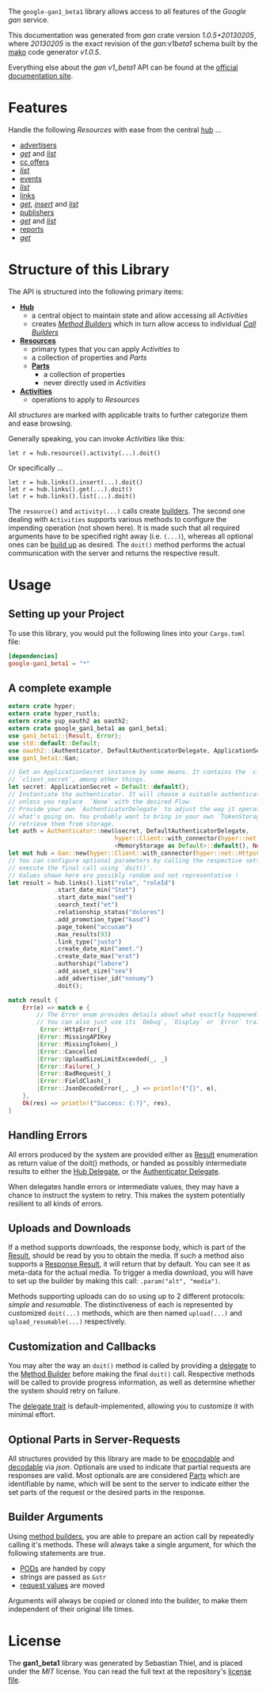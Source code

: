<!---
DO NOT EDIT !
This file was generated automatically from 'src/mako/api/README.md.mako'
DO NOT EDIT !
-->
The `google-gan1_beta1` library allows access to all features of the *Google gan* service.

This documentation was generated from *gan* crate version *1.0.5+20130205*, where *20130205* is the exact revision of the *gan:v1beta1* schema built by the [mako](http://www.makotemplates.org/) code generator *v1.0.5*.

Everything else about the *gan* *v1_beta1* API can be found at the
[official documentation site](https://developers.google.com/affiliate-network/).
# Features

Handle the following *Resources* with ease from the central [hub](https://docs.rs/google-gan1_beta1/1.0.5+20130205/google_gan1_beta1/struct.Gan.html) ... 

* [advertisers](https://docs.rs/google-gan1_beta1/1.0.5+20130205/google_gan1_beta1/struct.Advertiser.html)
 * [*get*](https://docs.rs/google-gan1_beta1/1.0.5+20130205/google_gan1_beta1/struct.AdvertiserGetCall.html) and [*list*](https://docs.rs/google-gan1_beta1/1.0.5+20130205/google_gan1_beta1/struct.AdvertiserListCall.html)
* [cc offers](https://docs.rs/google-gan1_beta1/1.0.5+20130205/google_gan1_beta1/struct.CcOffer.html)
 * [*list*](https://docs.rs/google-gan1_beta1/1.0.5+20130205/google_gan1_beta1/struct.CcOfferListCall.html)
* [events](https://docs.rs/google-gan1_beta1/1.0.5+20130205/google_gan1_beta1/struct.Event.html)
 * [*list*](https://docs.rs/google-gan1_beta1/1.0.5+20130205/google_gan1_beta1/struct.EventListCall.html)
* [links](https://docs.rs/google-gan1_beta1/1.0.5+20130205/google_gan1_beta1/struct.Link.html)
 * [*get*](https://docs.rs/google-gan1_beta1/1.0.5+20130205/google_gan1_beta1/struct.LinkGetCall.html), [*insert*](https://docs.rs/google-gan1_beta1/1.0.5+20130205/google_gan1_beta1/struct.LinkInsertCall.html) and [*list*](https://docs.rs/google-gan1_beta1/1.0.5+20130205/google_gan1_beta1/struct.LinkListCall.html)
* [publishers](https://docs.rs/google-gan1_beta1/1.0.5+20130205/google_gan1_beta1/struct.Publisher.html)
 * [*get*](https://docs.rs/google-gan1_beta1/1.0.5+20130205/google_gan1_beta1/struct.PublisherGetCall.html) and [*list*](https://docs.rs/google-gan1_beta1/1.0.5+20130205/google_gan1_beta1/struct.PublisherListCall.html)
* [reports](https://docs.rs/google-gan1_beta1/1.0.5+20130205/google_gan1_beta1/struct.Report.html)
 * [*get*](https://docs.rs/google-gan1_beta1/1.0.5+20130205/google_gan1_beta1/struct.ReportGetCall.html)




# Structure of this Library

The API is structured into the following primary items:

* **[Hub](https://docs.rs/google-gan1_beta1/1.0.5+20130205/google_gan1_beta1/struct.Gan.html)**
    * a central object to maintain state and allow accessing all *Activities*
    * creates [*Method Builders*](https://docs.rs/google-gan1_beta1/1.0.5+20130205/google_gan1_beta1/trait.MethodsBuilder.html) which in turn
      allow access to individual [*Call Builders*](https://docs.rs/google-gan1_beta1/1.0.5+20130205/google_gan1_beta1/trait.CallBuilder.html)
* **[Resources](https://docs.rs/google-gan1_beta1/1.0.5+20130205/google_gan1_beta1/trait.Resource.html)**
    * primary types that you can apply *Activities* to
    * a collection of properties and *Parts*
    * **[Parts](https://docs.rs/google-gan1_beta1/1.0.5+20130205/google_gan1_beta1/trait.Part.html)**
        * a collection of properties
        * never directly used in *Activities*
* **[Activities](https://docs.rs/google-gan1_beta1/1.0.5+20130205/google_gan1_beta1/trait.CallBuilder.html)**
    * operations to apply to *Resources*

All *structures* are marked with applicable traits to further categorize them and ease browsing.

Generally speaking, you can invoke *Activities* like this:

```Rust,ignore
let r = hub.resource().activity(...).doit()
```

Or specifically ...

```ignore
let r = hub.links().insert(...).doit()
let r = hub.links().get(...).doit()
let r = hub.links().list(...).doit()
```

The `resource()` and `activity(...)` calls create [builders][builder-pattern]. The second one dealing with `Activities` 
supports various methods to configure the impending operation (not shown here). It is made such that all required arguments have to be 
specified right away (i.e. `(...)`), whereas all optional ones can be [build up][builder-pattern] as desired.
The `doit()` method performs the actual communication with the server and returns the respective result.

# Usage

## Setting up your Project

To use this library, you would put the following lines into your `Cargo.toml` file:

```toml
[dependencies]
google-gan1_beta1 = "*"
```

## A complete example

```Rust
extern crate hyper;
extern crate hyper_rustls;
extern crate yup_oauth2 as oauth2;
extern crate google_gan1_beta1 as gan1_beta1;
use gan1_beta1::{Result, Error};
use std::default::Default;
use oauth2::{Authenticator, DefaultAuthenticatorDelegate, ApplicationSecret, MemoryStorage};
use gan1_beta1::Gan;

// Get an ApplicationSecret instance by some means. It contains the `client_id` and 
// `client_secret`, among other things.
let secret: ApplicationSecret = Default::default();
// Instantiate the authenticator. It will choose a suitable authentication flow for you, 
// unless you replace  `None` with the desired Flow.
// Provide your own `AuthenticatorDelegate` to adjust the way it operates and get feedback about 
// what's going on. You probably want to bring in your own `TokenStorage` to persist tokens and
// retrieve them from storage.
let auth = Authenticator::new(&secret, DefaultAuthenticatorDelegate,
                              hyper::Client::with_connector(hyper::net::HttpsConnector::new(hyper_rustls::TlsClient::new())),
                              <MemoryStorage as Default>::default(), None);
let mut hub = Gan::new(hyper::Client::with_connector(hyper::net::HttpsConnector::new(hyper_rustls::TlsClient::new())), auth);
// You can configure optional parameters by calling the respective setters at will, and
// execute the final call using `doit()`.
// Values shown here are possibly random and not representative !
let result = hub.links().list("role", "roleId")
             .start_date_min("Stet")
             .start_date_max("sed")
             .search_text("et")
             .relationship_status("dolores")
             .add_promotion_type("kasd")
             .page_token("accusam")
             .max_results(93)
             .link_type("justo")
             .create_date_min("amet.")
             .create_date_max("erat")
             .authorship("labore")
             .add_asset_size("sea")
             .add_advertiser_id("nonumy")
             .doit();

match result {
    Err(e) => match e {
        // The Error enum provides details about what exactly happened.
        // You can also just use its `Debug`, `Display` or `Error` traits
         Error::HttpError(_)
        |Error::MissingAPIKey
        |Error::MissingToken(_)
        |Error::Cancelled
        |Error::UploadSizeLimitExceeded(_, _)
        |Error::Failure(_)
        |Error::BadRequest(_)
        |Error::FieldClash(_)
        |Error::JsonDecodeError(_, _) => println!("{}", e),
    },
    Ok(res) => println!("Success: {:?}", res),
}

```
## Handling Errors

All errors produced by the system are provided either as [Result](https://docs.rs/google-gan1_beta1/1.0.5+20130205/google_gan1_beta1/enum.Result.html) enumeration as return value of 
the doit() methods, or handed as possibly intermediate results to either the 
[Hub Delegate](https://docs.rs/google-gan1_beta1/1.0.5+20130205/google_gan1_beta1/trait.Delegate.html), or the [Authenticator Delegate](https://docs.rs/yup-oauth2/*/yup_oauth2/trait.AuthenticatorDelegate.html).

When delegates handle errors or intermediate values, they may have a chance to instruct the system to retry. This 
makes the system potentially resilient to all kinds of errors.

## Uploads and Downloads
If a method supports downloads, the response body, which is part of the [Result](https://docs.rs/google-gan1_beta1/1.0.5+20130205/google_gan1_beta1/enum.Result.html), should be
read by you to obtain the media.
If such a method also supports a [Response Result](https://docs.rs/google-gan1_beta1/1.0.5+20130205/google_gan1_beta1/trait.ResponseResult.html), it will return that by default.
You can see it as meta-data for the actual media. To trigger a media download, you will have to set up the builder by making
this call: `.param("alt", "media")`.

Methods supporting uploads can do so using up to 2 different protocols: 
*simple* and *resumable*. The distinctiveness of each is represented by customized 
`doit(...)` methods, which are then named `upload(...)` and `upload_resumable(...)` respectively.

## Customization and Callbacks

You may alter the way an `doit()` method is called by providing a [delegate](https://docs.rs/google-gan1_beta1/1.0.5+20130205/google_gan1_beta1/trait.Delegate.html) to the 
[Method Builder](https://docs.rs/google-gan1_beta1/1.0.5+20130205/google_gan1_beta1/trait.CallBuilder.html) before making the final `doit()` call. 
Respective methods will be called to provide progress information, as well as determine whether the system should 
retry on failure.

The [delegate trait](https://docs.rs/google-gan1_beta1/1.0.5+20130205/google_gan1_beta1/trait.Delegate.html) is default-implemented, allowing you to customize it with minimal effort.

## Optional Parts in Server-Requests

All structures provided by this library are made to be [enocodable](https://docs.rs/google-gan1_beta1/1.0.5+20130205/google_gan1_beta1/trait.RequestValue.html) and 
[decodable](https://docs.rs/google-gan1_beta1/1.0.5+20130205/google_gan1_beta1/trait.ResponseResult.html) via *json*. Optionals are used to indicate that partial requests are responses 
are valid.
Most optionals are are considered [Parts](https://docs.rs/google-gan1_beta1/1.0.5+20130205/google_gan1_beta1/trait.Part.html) which are identifiable by name, which will be sent to 
the server to indicate either the set parts of the request or the desired parts in the response.

## Builder Arguments

Using [method builders](https://docs.rs/google-gan1_beta1/1.0.5+20130205/google_gan1_beta1/trait.CallBuilder.html), you are able to prepare an action call by repeatedly calling it's methods.
These will always take a single argument, for which the following statements are true.

* [PODs][wiki-pod] are handed by copy
* strings are passed as `&str`
* [request values](https://docs.rs/google-gan1_beta1/1.0.5+20130205/google_gan1_beta1/trait.RequestValue.html) are moved

Arguments will always be copied or cloned into the builder, to make them independent of their original life times.

[wiki-pod]: http://en.wikipedia.org/wiki/Plain_old_data_structure
[builder-pattern]: http://en.wikipedia.org/wiki/Builder_pattern
[google-go-api]: https://github.com/google/google-api-go-client

# License
The **gan1_beta1** library was generated by Sebastian Thiel, and is placed 
under the *MIT* license.
You can read the full text at the repository's [license file][repo-license].

[repo-license]: https://github.com/Byron/google-apis-rsblob/master/LICENSE.md
